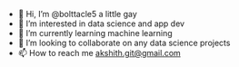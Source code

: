 - 👋 Hi, I’m @bolttacle5 a little gay
- 👀 I’m interested in data science and app dev
- 🌱 I’m currently learning machine learning
- 💞️ I’m looking to collaborate on any data science projects
- 📫 How to reach me akshith.git@gmail.com

<!---
bolttacle5/bolttacle5 is a ✨ special ✨ repository because its `README.md` (this file) appears on your GitHub profile.
You can click the Preview link to take a look at your changes.
--->

